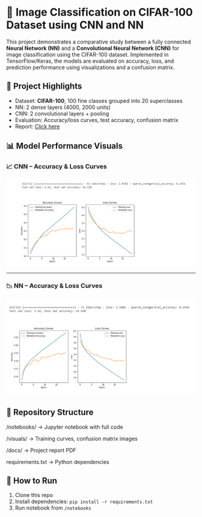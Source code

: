 # 🧠 Image Classification on CIFAR-100 Dataset using CNN and NN

This project demonstrates a comparative study between a fully connected **Neural Network (NN)** and a **Convolutional Neural Network (CNN)** for image classification using the CIFAR-100 dataset. Implemented in TensorFlow/Keras, the models are evaluated on accuracy, loss, and prediction performance using visualizations and a confusion matrix.

## 📌 Project Highlights
- Dataset: **CIFAR-100**, 100 fine classes grouped into 20 superclasses
- NN: 2 dense layers (4000, 2000 units)
- CNN: 2 convolutional layers + pooling
- Evaluation: Accuracy/loss curves, test accuracy, confusion matrix
- Report: [Click here](docs/CIFAR100_Project_Report.pdf)



## 📊 Model Performance Visuals

### 📈 CNN – Accuracy & Loss Curves
![CNN Accuracy and Loss](visuals/CNN_Accuracy_Loss.PNG)  

---

### 📉 NN – Accuracy & Loss Curves
![NN Accuracy and Loss](visuals/NN_Accuracy_Loss.PNG)  



## 📂 Repository Structure
/notebooks/
→ Jupyter notebook with full code

/visuals/
→ Training curves, confusion matrix images

/docs/
→ Project report PDF

requirements.txt
→ Python dependencies



## 🚀 How to Run
1. Clone this repo
2. Install dependencies: `pip install -r requirements.txt`
3. Run notebook from `/notebooks`


